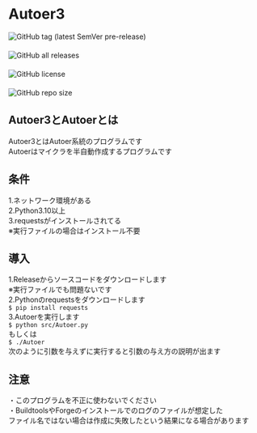 # Autoer3

<img alt="GitHub tag (latest SemVer pre-release)" src="https://img.shields.io/github/v/tag/stsaria/Autoer3?include_prereleases" style="display: flex;">　<img alt="GitHub all releases" src="https://img.shields.io/github/downloads/stsaria/Autoer3/total" style="display: flex;">　<img alt="GitHub license" src="https://img.shields.io/github/license/stsaria/Autoer3" style="display: flex;">　<img alt="GitHub repo size" src="https://img.shields.io/github/repo-size/stsaria/Autoer3" style="display: flex;">

## Autoer3とAutoerとは
Autoer3とはAutoer系統のプログラムです
<br/>Autoerはマイクラを半自動作成するプログラムです

## 条件
1.ネットワーク環境がある
<br/>2.Python3.10以上
<br/>3.requestsがインストールされてる
<br/>※実行ファイルの場合はインストール不要

## 導入
1.Releaseからソースコードをダウンロードします
<br/>※実行ファイルでも問題ないです
<br/>2.Pythonのrequestsをダウンロードします
<br/>`$ pip install requests`
<br/>3.Autoerを実行します
<br/>`$ python src/Autoer.py`
<br/>もしくは
<br/>`$ ./Autoer`
<br/>次のように引数を与えずに実行すると引数の与え方の説明が出ます

## 注意
・このプログラムを不正に使わないでください
<br/>・BuildtoolsやForgeのインストールでのログのファイルが想定した
<br/>ファイル名ではない場合は作成に失敗したという結果になる場合があります


